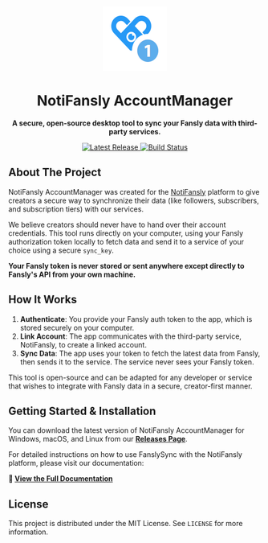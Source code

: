 <div align="center">
  <img src="https://github.com/NotiFansly/AccountManager/blob/master/src-tauri/icons/icon.png" alt="NotiFansly AccountManager Logo" width="128" height="128">
  <h1>NotiFansly AccountManager</h1>
  <p><strong>A secure, open-source desktop tool to sync your Fansly data with third-party services.</strong></p>
  <p>
    <a href="https://github.com/NotiFansly/AccountManager/releases/latest">
      <img src="https://img.shields.io/github/v/release/NotiFansly/AccountManager?style=for-the-badge&logo=github&color=363a4f&logoColor=D9E0EE&labelColor=494d64" alt="Latest Release"/>
    </a>
    <a href="https://github.com/NotiFansly/AccountManager/actions/workflows/release.yml">
      <img src="https://img.shields.io/github/actions/workflow/status/NotiFansly/AccountManager/release.yml?branch=main&style=for-the-badge&logo=githubactions&logoColor=D9E0EE&label=Build&color=88C0D0" alt="Build Status"/>
    </a>
  </p>
</div>

## About The Project

NotiFansly AccountManager was created for the [NotiFansly](https://creator.notifansly.xyz) platform to give creators a secure way to synchronize their data (like followers, subscribers, and subscription tiers) with our services.

We believe creators should never have to hand over their account credentials. This tool runs directly on your computer, using your Fansly authorization token locally to fetch data and send it to a service of your choice using a secure `sync_key`.

**Your Fansly token is never stored or sent anywhere except directly to Fansly's API from your own machine.**

## How It Works

1.  **Authenticate**: You provide your Fansly auth token to the app, which is stored securely on your computer.
2.  **Link Account**: The app communicates with the third-party service, NotiFansly, to create a linked account.
3.  **Sync Data**: The app uses your token to fetch the latest data from Fansly, then sends it to the service. The service never sees your Fansly token.

This tool is open-source and can be adapted for any developer or service that wishes to integrate with Fansly data in a secure, creator-first manner.

## Getting Started & Installation

You can download the latest version of NotiFansly AccountManager for Windows, macOS, and Linux from our **[Releases Page](https://github.com/NotiFansly/AccountManager/releases/latest)**.

For detailed instructions on how to use FanslySync with the NotiFansly platform, please visit our documentation:

**📖 [View the Full Documentation](https://creator.notifansly.xyz/docs/creator-platform/getting-started#step-1-the-desktop-sync-app)**
## License

This project is distributed under the MIT License. See `LICENSE` for more information.
